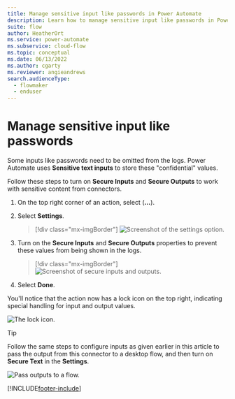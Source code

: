 ```yaml
---
title: Manage sensitive input like passwords in Power Automate
description: Learn how to manage sensitive input like passwords in Power Automate.
suite: flow
author: HeatherOrt
ms.service: power-automate
ms.subservice: cloud-flow
ms.topic: conceptual
ms.date: 06/13/2022
ms.author: cgarty
ms.reviewer: angieandrews
search.audienceType: 
  - flowmaker
  - enduser
---
```


# Manage sensitive input like passwords

Some inputs like passwords need to be omitted from the logs. Power Automate uses **Sensitive text inputs** to store these "confidential" values.

Follow these steps to turn on **Secure Inputs** and **Secure Outputs** to work with sensitive content from connectors.

1. On the top right corner of an action, select (**…**).

1. Select **Settings**.

    >[!div class="mx-imgBorder"]
    >![Screenshot of the settings option.](./media/manage-sensitive-input/settings.png "Settings option")

1. Turn on the **Secure Inputs** and **Secure Outputs** properties to prevent these values from being shown in the logs.

    >[!div class="mx-imgBorder"]
    >![Screenshot of secure inputs and outputs.](./media/manage-sensitive-input/secure-outputs-secure-inputs.png "Secure inputs and outputs")

1. Select **Done**.

  You'll notice that the action now has a lock icon on the top right, indicating special handling for input and output values.

  ![The lock icon.](./media/manage-sensitive-input/lock-icon.png "The lock icon")

  >[!TIP]
  >Follow the same steps to configure inputs as given earlier in this article to pass the output from this connector to a desktop flow, and then turn on **Secure Text** in the **Settings**.

  ![Pass outputs to a flow.](./media/manage-sensitive-input/pass-to-desktop-flow.png "Desktop flow inputs")

[!INCLUDE[footer-include](includes/footer-banner.md)]
